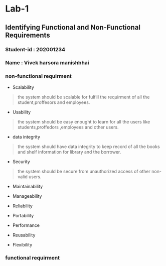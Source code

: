 # Lab-1

## Identifying Functional and Non-Functional Requirements

### Student-id : 202001234

### Name : Vivek harsora manishbhai

### non-functional requirment

- Scalability

>the system should be scalable for fulfill the requirment of all the student,proffesors and employees.

- Usability

>the system should be easy enought to learn for all the users like students,proffedors ,employees and other users.

- data integrity

>the system should have data integrity to keep record of all the books and shelf information for library and the borrower.

- Security

>the system should be secure from unauthorized access of other non-valid users.

- Maintainability

- Manageability

- Reliability

- Portability

- Performance

- Reusability

- Flexibility

### functional requirment

